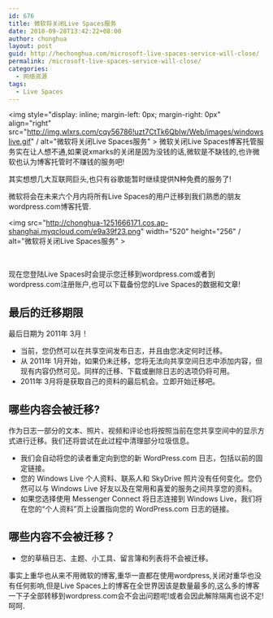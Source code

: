 ```yaml
---
id: 676
title: 微软将关闭Live Spaces服务
date: 2010-09-28T13:42:22+08:00
author: chonghua
layout: post
guid: http://hechonghua.com/microsoft-live-spaces-service-will-close/
permalink: /microsoft-live-spaces-service-will-close/
categories:
  - 网络资源
tags:
  - Live Spaces
---
```

<img style="display: inline; margin-left: 0px; margin-right: 0px" align="right" src="http://img.wlxrs.com/cqy56786!uzt7CtTk6QbIw/Web/images/windowslive.gif" / alt="微软将关闭Live Spaces服务" > 微软关闭Live Spaces博客托管服务实在让人想不通,如果说xmarks的关闭是因为没钱的话,微软是不缺钱的,也许微软也认为博客托管时不赚钱的服务吧!

其实想想几大互联网巨头,也只有谷歌能暂时继续提供N种免费的服务了!

微软将会在未来六个月内将所有Live Spaces的用户迁移到我们熟悉的朋友wordpress.com博客托管.

<!--more-->

<img src="http://chonghua-1251666171.cos.ap-shanghai.myqcloud.com/e9a39f23.png" width="520" height="256" / alt="微软将关闭Live Spaces服务" > 

&#160;

现在您登陆Live Spaces时会提示您迁移到wordpress.com或者到wordpress.com注册账户,也可以下载备份您的Live Spaces的数据和文章!

## 最后的迁移期限

最后日期为 2011年 3月！

  * 当前，您仍然可以在共享空间发布日志，并且由您决定何时迁移。 
  * 从 2011年 1月开始，如果仍未迁移，您将无法向共享空间日志中添加内容，但现有内容仍然可见。同样的迁移、下载或删除日志的选项仍将可用。 
  * 2011年 3月将是获取自己的资料的最后机会。立即开始迁移吧。 

## 哪些内容会被迁移?

作为日志一部分的文本、照片、视频和评论也将按照当前在您共享空间中的显示方式进行迁移。我们还将尝试在此过程中清理部分垃圾信息。

  * 我们会自动将您的读者重定向到您的新 WordPress.com 日志，包括以前的固定链接。 
  * 您的 Windows Live 个人资料、联系人和 SkyDrive 照片没有任何变化。您仍然可以与 Windows Live 好友以及在常用和喜爱的服务之间共享您的资料。 
  * 如果您选择使用 Messenger Connect 将日志连接到 Windows Live，我们将在您的“个人资料”页上设置指向您的 WordPress.com 日志的链接。 

## 哪些内容不会被迁移？

  * 您的草稿日志、主题、小工具、留言簿和列表将不会被迁移。 

事实上重华也从来不用微软的博客,重华一直都在使用wordpress,关闭对重华也没有任何影响,但是Live Spaces上的博客在全世界因该是数量最多的,这么多的博客一下子全部转移到wordpress.com会不会出问题呢!或者会因此解除隔离也说不定!呵呵.